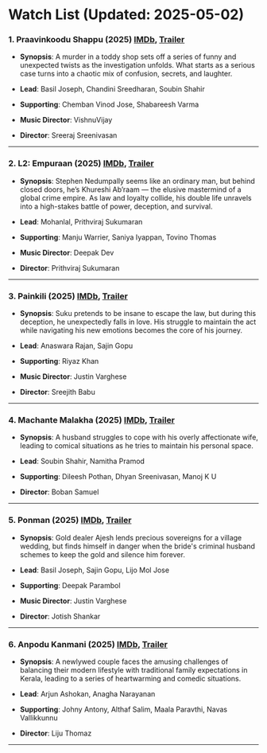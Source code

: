 # Watch List (Updated: 2025-05-02)

### 1. **Praavinkoodu Shappu** (2025) [IMDb](https://www.imdb.com/title/tt32539176/), [Trailer](https://www.youtube.com/watch?v=hoE7SG_ZbqM)

- **Synopsis**: A murder in a toddy shop sets off a series of funny and unexpected twists as the investigation unfolds. What starts as a serious case turns into a chaotic mix of confusion, secrets, and laughter.

- **Lead**: Basil Joseph, Chandini Sreedharan, Soubin Shahir
- **Supporting**: Chemban Vinod Jose, Shabareesh Varma
- **Music Director**: VishnuVijay
- **Director**: Sreeraj Sreenivasan

---

### 2. **L2: Empuraan** (2025) [IMDb](https://www.imdb.com/title/tt10505918/), [Trailer](https://www.youtube.com/watch?v=PGqltBCo6cU)

- **Synopsis**: Stephen Nedumpally seems like an ordinary man, but behind closed doors, he’s Khureshi Ab’raam — the elusive mastermind of a global crime empire. As law and loyalty collide, his double life unravels into a high-stakes battle of power, deception, and survival.

- **Lead**: Mohanlal, Prithviraj Sukumaran
- **Supporting**: Manju Warrier, Saniya Iyappan, Tovino Thomas
- **Music Director**: Deepak Dev
- **Director**: Prithviraj Sukumaran

---

### 3. **Painkili** (2025) [IMDb](https://www.imdb.com/title/tt32607369/), [Trailer](https://www.youtube.com/watch?v=avlXrTRrHaM)

- **Synopsis**: Suku pretends to be insane to escape the law, but during this deception, he unexpectedly falls in love. His struggle to maintain the act while navigating his new emotions becomes the core of his journey.

- **Lead**: Anaswara Rajan, Sajin Gopu
- **Supporting**: Riyaz Khan
- **Music Director**: Justin Varghese
- **Director**: Sreejith Babu

---

### 4. **Machante Malakha** (2025) [IMDb](https://www.imdb.com/title/tt28364526/), [Trailer](https://www.youtube.com/watch?v=VfK6bN1IX9M)

- **Synopsis**: A husband struggles to cope with his overly affectionate wife, leading to comical situations as he tries to maintain his personal space.

- **Lead**: Soubin Shahir, Namitha Pramod
- **Supporting**: Dileesh Pothan, Dhyan Sreenivasan, Manoj K U
- **Director**: Boban Samuel

---

### 5. **Ponman** (2025) [IMDb](https://www.imdb.com/title/tt30089457/), [Trailer](https://www.youtube.com/watch?v=3aohQs8a-lE)

- **Synopsis**: Gold dealer Ajesh lends precious sovereigns for a village wedding, but finds himself in danger when the bride's criminal husband schemes to keep the gold and silence him forever.

- **Lead**: Basil Joseph, Sajin Gopu, Lijo Mol Jose
- **Supporting**: Deepak Parambol
- **Music Director**: Justin Varghese
- **Director**: Jotish Shankar

---

### 6. **Anpodu Kanmani** (2025) [IMDb](https://www.imdb.com/title/tt31616118/), [Trailer](https://www.youtube.com/watch?v=sUxfZp39D-Q)

- **Synopsis**: A newlywed couple faces the amusing challenges of balancing their modern lifestyle with traditional family expectations in Kerala, leading to a series of heartwarming and comedic situations.

- **Lead**: Arjun Ashokan, Anagha Narayanan
- **Supporting**: Johny Antony, Althaf Salim, Maala Paravthi, Navas Vallikkunnu
- **Director**: Liju Thomaz

---

